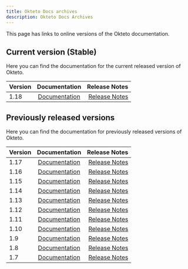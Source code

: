 ```yaml
---
title: Okteto Docs archives
description: Okteto Docs Archives
---
```


This page has links to online versions of the Okteto documentation.

## Current version (Stable)
Here you can find the documentation for the current released version of Okteto.

| Version    | Documentation        |Release Notes       |
|:---------|:------:|------:|
| 1.18    | [Documentation](/)       |  [Release Notes](/release-notes/)



## Previously released versions

Here you can find the documentation for previously released versions of Okteto.

| Version | Documentation          | Release Notes                                        |
|:--------|:----------------------:|-----------------------------------------------------:|
| 1.17    | [Documentation](/1.17) |  [Release Notes](/1.17/release-notes/)
| 1.16    | [Documentation](/1.16) |  [Release Notes](/1.16/release-notes/)
| 1.15    | [Documentation](/1.15) |  [Release Notes](/1.15/self-hosted/install/releases/)
| 1.14    | [Documentation](/1.14) |  [Release Notes](/1.14/self-hosted/install/releases/)
| 1.13    | [Documentation](/1.13) |  [Release Notes](/1.13/self-hosted/install/releases/)
| 1.12    | [Documentation](/1.12) |  [Release Notes](/1.12/self-hosted/install/releases/)
| 1.11    | [Documentation](/1.11) |  [Release Notes](/1.11/self-hosted/install/releases/)
| 1.10    | [Documentation](/1.10) |  [Release Notes](/1.10/self-hosted/install/releases/)
| 1.9     | [Documentation](/1.9)  |  [Release Notes](/1.9/self-hosted/install/releases/)
| 1.8     | [Documentation](/1.8)  |  [Release Notes](/1.8/self-hosted/install/releases/)
| 1.7     | [Documentation](/1.7)  |  [Release Notes](/1.7/self-hosted/install/releases/)
